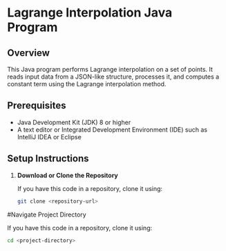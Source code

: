 # Lagrange Interpolation Java Program

## Overview

This Java program performs Lagrange interpolation on a set of points. It reads input data from a JSON-like structure, processes it, and computes a constant term using the Lagrange interpolation method.

## Prerequisites

- Java Development Kit (JDK) 8 or higher
- A text editor or Integrated Development Environment (IDE) such as IntelliJ IDEA or Eclipse

## Setup Instructions

1. **Download or Clone the Repository**

   If you have this code in a repository, clone it using:
   ```bash
   git clone <repository-url>
#Navigate Project Directory

 If you have this code in a repository, clone it using:
   ```bash
cd <project-directory>

